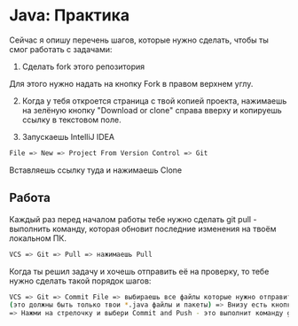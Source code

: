 # Java: Практика

Сейчас я опишу перечень шагов, которые нужно сделать, чтобы ты смог работать с задачами:

1. Сделать fork этого репозитория

Для этого нужно надать на кнопку Fork в правом верхнем углу.

2. Когда у тебя откроется страница с твой копией проекта, нажимаешь на зелёную кнопку "Download or clone" справа вверху и копируешь ссылку в текстовом поле.

3. Запускаешь IntelliJ IDEA

```bash
File => New => Project From Version Control => Git
```

Вставляешь ссылку туда и нажимаешь Clone

## Работа

Каждый раз перед началом работы тебе нужно сделать git pull - выполнить команду, которая обновит последние изменения на твоём локальном ПК.

```bash
VCS => Git => Pull => нажимаешь Pull
```

Когда ты решил задачу и хочешь отправить её на проверку, то тебе нужно сделать такой порядок шагов:

```bash
VCS => Git => Commit File => выбираешь все файлы которые нужно отправить в хранилище 
(это должны быть только твои *.java файлы и пакеты) => Внизу есть кнопка Commit, которая выполняет команду git commit
=> Нажми на стрелочку и выбери Commit and Push - это выполнит команду git push после git commit автоматически
```
